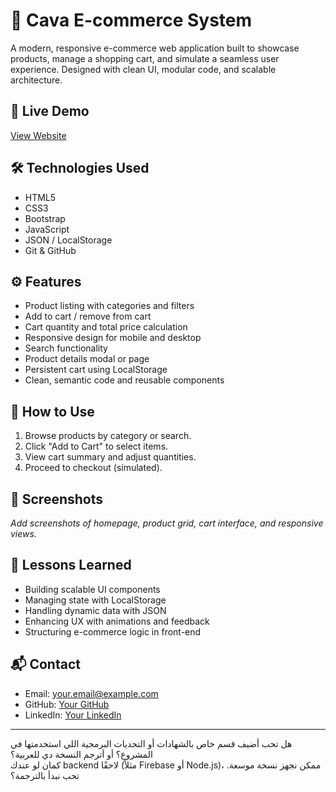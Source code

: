 # 🛒 Cava E-commerce System

A modern, responsive e-commerce web application built to showcase products, manage a shopping cart, and simulate a seamless user experience. Designed with clean UI, modular code, and scalable architecture.

## 🔗 Live Demo
[View Website](https://your-cava-ecommerce-link.com)

## 🛠️ Technologies Used
- HTML5
- CSS3 
 - Bootstrap
- JavaScript 
- JSON / LocalStorage
- Git & GitHub

## ⚙️ Features
- Product listing with categories and filters
- Add to cart / remove from cart
- Cart quantity and total price calculation
- Responsive design for mobile and desktop
- Search functionality
- Product details modal or page
- Persistent cart using LocalStorage
- Clean, semantic code and reusable components


## 🧪 How to Use
1. Browse products by category or search.
2. Click "Add to Cart" to select items.
3. View cart summary and adjust quantities.
4. Proceed to checkout (simulated).

## 📸 Screenshots
_Add screenshots of homepage, product grid, cart interface, and responsive views._

## 🧠 Lessons Learned
- Building scalable UI components
- Managing state with LocalStorage
- Handling dynamic data with JSON
- Enhancing UX with animations and feedback
- Structuring e-commerce logic in front-end

## 📬 Contact
- Email: your.email@example.com  
- GitHub: [Your GitHub](https://github.com/omar-rehann)  
- LinkedIn: [Your LinkedIn]()

---

هل تحب أضيف قسم خاص بالشهادات أو التحديات البرمجية اللي استخدمتها في المشروع؟ أو أترجم النسخة دي للعربية؟  
كمان لو عندك backend لاحقًا (مثلاً Firebase أو Node.js)، ممكن نجهز نسخة موسعة. تحب نبدأ بالترجمة؟